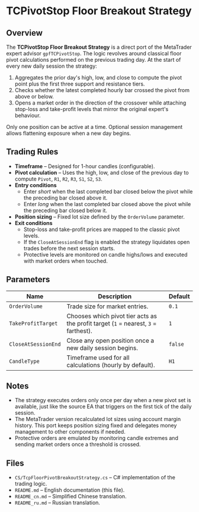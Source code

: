 # TCPivotStop Floor Breakout Strategy

## Overview

The **TCPivotStop Floor Breakout Strategy** is a direct port of the MetaTrader expert advisor `gpfTCPivotStop`. The logic revolves around
classical floor pivot calculations performed on the previous trading day. At the start of every new daily session the strategy:

1. Aggregates the prior day's high, low, and close to compute the pivot point plus the first three support and resistance tiers.
2. Checks whether the latest completed hourly bar crossed the pivot from above or below.
3. Opens a market order in the direction of the crossover while attaching stop-loss and take-profit levels that mirror the
   original expert's behaviour.

Only one position can be active at a time. Optional session management allows flattening exposure when a new day begins.

## Trading Rules

- **Timeframe** – Designed for 1-hour candles (configurable).
- **Pivot calculation** – Uses the high, low, and close of the previous day to compute `Pivot`, `R1`, `R2`, `R3`, `S1`, `S2`, `S3`.
- **Entry conditions**
  - Enter *short* when the last completed bar closed below the pivot while the preceding bar closed above it.
  - Enter *long* when the last completed bar closed above the pivot while the preceding bar closed below it.
- **Position sizing** – Fixed lot size defined by the `OrderVolume` parameter.
- **Exit conditions**
  - Stop-loss and take-profit prices are mapped to the classic pivot levels.
  - If the `CloseAtSessionEnd` flag is enabled the strategy liquidates open trades before the next session starts.
  - Protective levels are monitored on candle highs/lows and executed with market orders when touched.

## Parameters

| Name | Description | Default |
| ---- | ----------- | ------- |
| `OrderVolume` | Trade size for market entries. | `0.1` |
| `TakeProfitTarget` | Chooses which pivot tier acts as the profit target (`1` = nearest, `3` = farthest). | `1` |
| `CloseAtSessionEnd` | Close any open position once a new daily session begins. | `false` |
| `CandleType` | Timeframe used for all calculations (hourly by default). | `H1` |

## Notes

- The strategy executes orders only once per day when a new pivot set is available, just like the source EA that triggers on the
  first tick of the daily session.
- The MetaTrader version recalculated lot sizes using account margin history. This port keeps position sizing fixed and
  delegates money management to other components if needed.
- Protective orders are emulated by monitoring candle extremes and sending market orders once a threshold is crossed.

## Files

- `CS/TcpFloorPivotBreakoutStrategy.cs` – C# implementation of the trading logic.
- `README.md` – English documentation (this file).
- `README_cn.md` – Simplified Chinese translation.
- `README_ru.md` – Russian translation.

